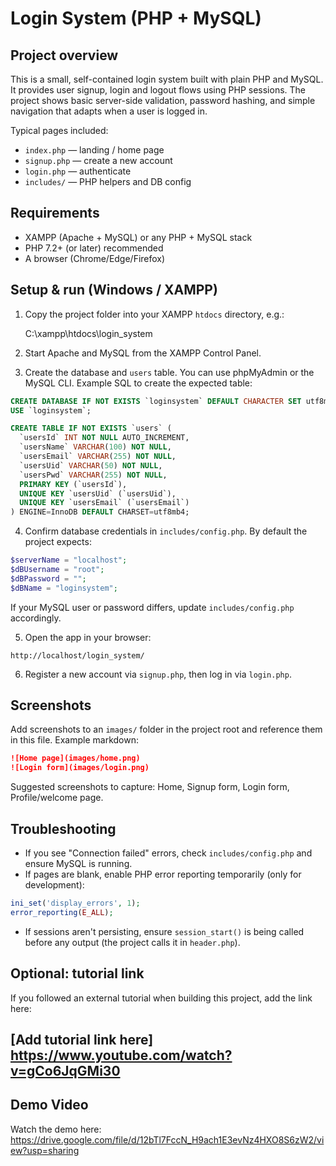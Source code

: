 # Login System (PHP + MySQL)

## Project overview

This is a small, self-contained login system built with plain PHP and MySQL. It provides user signup, login and logout flows using PHP sessions. The project shows basic server-side validation, password hashing, and simple navigation that adapts when a user is logged in.

Typical pages included:

- `index.php` — landing / home page
- `signup.php` — create a new account
- `login.php` — authenticate
- `includes/` — PHP helpers and DB config

## Requirements

- XAMPP (Apache + MySQL) or any PHP + MySQL stack
- PHP 7.2+ (or later) recommended
- A browser (Chrome/Edge/Firefox)

## Setup & run (Windows / XAMPP)

1. Copy the project folder into your XAMPP `htdocs` directory, e.g.:

   C:\xampp\htdocs\login_system

2. Start Apache and MySQL from the XAMPP Control Panel.

3. Create the database and `users` table. You can use phpMyAdmin or the MySQL CLI. Example SQL to create the expected table:

```sql
CREATE DATABASE IF NOT EXISTS `loginsystem` DEFAULT CHARACTER SET utf8mb4 COLLATE utf8mb4_general_ci;
USE `loginsystem`;

CREATE TABLE IF NOT EXISTS `users` (
  `usersId` INT NOT NULL AUTO_INCREMENT,
  `usersName` VARCHAR(100) NOT NULL,
  `usersEmail` VARCHAR(255) NOT NULL,
  `usersUid` VARCHAR(50) NOT NULL,
  `usersPwd` VARCHAR(255) NOT NULL,
  PRIMARY KEY (`usersId`),
  UNIQUE KEY `usersUid` (`usersUid`),
  UNIQUE KEY `usersEmail` (`usersEmail`)
) ENGINE=InnoDB DEFAULT CHARSET=utf8mb4;
```

4. Confirm database credentials in `includes/config.php`. By default the project expects:

```php
$serverName = "localhost";
$dBUsername = "root";
$dBPassword = "";
$dBName = "loginsystem";
```

If your MySQL user or password differs, update `includes/config.php` accordingly.

5. Open the app in your browser:

```
http://localhost/login_system/
```

6. Register a new account via `signup.php`, then log in via `login.php`.

## Screenshots

Add screenshots to an `images/` folder in the project root and reference them in this file. Example markdown:

```md
![Home page](images/home.png)
![Login form](images/login.png)
```

Suggested screenshots to capture: Home, Signup form, Login form, Profile/welcome page.

## Troubleshooting

- If you see "Connection failed" errors, check `includes/config.php` and ensure MySQL is running.
- If pages are blank, enable PHP error reporting temporarily (only for development):

```php
ini_set('display_errors', 1);
error_reporting(E_ALL);
```

- If sessions aren't persisting, ensure `session_start()` is being called before any output (the project calls it in `header.php`).

## Optional: tutorial link

If you followed an external tutorial when building this project, add the link here:

[Add tutorial link here]
https://www.youtube.com/watch?v=gCo6JqGMi30
---

## Demo Video
Watch the demo here: https://drive.google.com/file/d/12bTl7FccN_H9ach1E3evNz4HXO8S6zW2/view?usp=sharing
